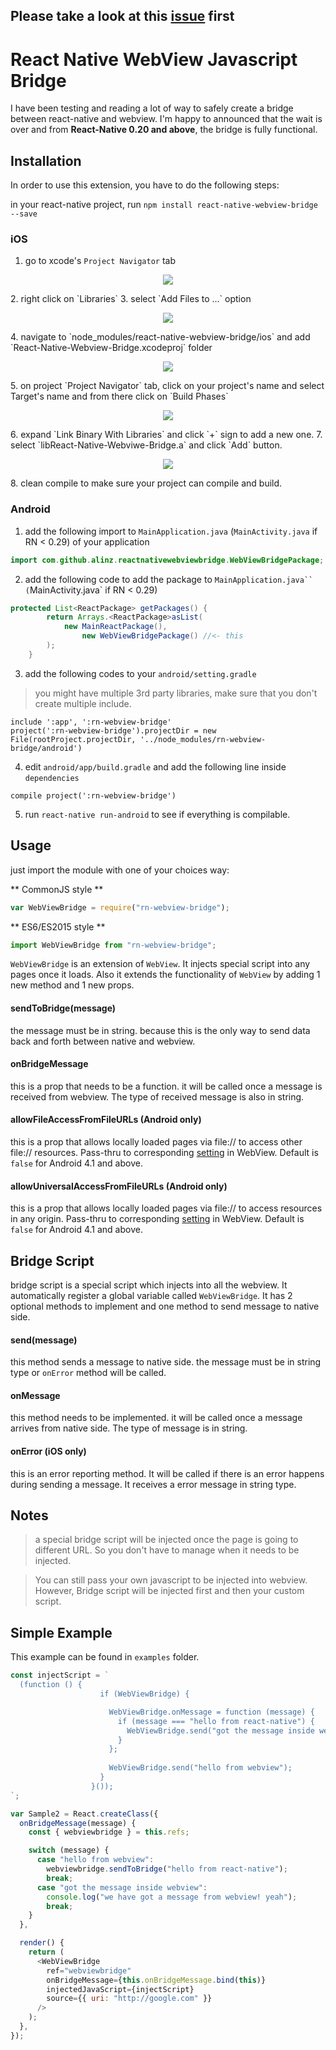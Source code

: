 ## Please take a look at this [issue](https://github.com/alinz/react-native-webview-bridge/issues/109) first

# React Native WebView Javascript Bridge

I have been testing and reading a lot of way to safely create a bridge between react-native and webview. I'm happy to announced that the wait is over and from **React-Native 0.20 and above**, the bridge is fully functional.

## Installation

In order to use this extension, you have to do the following steps:

in your react-native project, run `npm install react-native-webview-bridge --save`

### iOS

1. go to xcode's `Project Navigator` tab
<p align="center">
    <img src ="https://raw.githubusercontent.com/alinz/react-native-webview-bridge/master/doc/assets/01.png" />
</p>
2. right click on `Libraries`
3. select `Add Files to ...` option
<p align="center">
    <img src ="https://raw.githubusercontent.com/alinz/react-native-webview-bridge/master/doc/assets/02.png" />
</p>
4. navigate to `node_modules/react-native-webview-bridge/ios` and add `React-Native-Webview-Bridge.xcodeproj` folder
<p align="center">
    <img src ="https://raw.githubusercontent.com/alinz/react-native-webview-bridge/master/doc/assets/03.png" />
</p>
5. on project `Project Navigator` tab, click on your project's name and select Target's name and from there click on `Build Phases`
<p align="center">
    <img src ="https://raw.githubusercontent.com/alinz/react-native-webview-bridge/master/doc/assets/04.png" />
</p>
6. expand `Link Binary With Libraries` and click `+` sign to add a new one.
7. select `libReact-Native-Webviwe-Bridge.a` and click `Add` button.
<p align="center">
    <img src ="https://raw.githubusercontent.com/alinz/react-native-webview-bridge/master/doc/assets/05.png" />
</p>
8. clean compile to make sure your project can compile and build.

### Android

1. add the following import to `MainApplication.java` (`MainActivity.java` if RN < 0.29) of your application

```java
import com.github.alinz.reactnativewebviewbridge.WebViewBridgePackage;
```

2. add the following code to add the package to ` MainApplication.java`` ( `MainActivity.java` if RN < 0.29)

```java
protected List<ReactPackage> getPackages() {
        return Arrays.<ReactPackage>asList(
            new MainReactPackage(),
                new WebViewBridgePackage() //<- this
        );
    }
```

3. add the following codes to your `android/setting.gradle`

> you might have multiple 3rd party libraries, make sure that you don't create multiple include.

```
include ':app', ':rn-webview-bridge'
project(':rn-webview-bridge').projectDir = new File(rootProject.projectDir, '../node_modules/rn-webview-bridge/android')
```

4. edit `android/app/build.gradle` and add the following line inside `dependencies`

```
compile project(':rn-webview-bridge')
```

5. run `react-native run-android` to see if everything is compilable.

## Usage

just import the module with one of your choices way:

** CommonJS style **

```js
var WebViewBridge = require("rn-webview-bridge");
```

** ES6/ES2015 style **

```js
import WebViewBridge from "rn-webview-bridge";
```

`WebViewBridge` is an extension of `WebView`. It injects special script into any pages once it loads. Also it extends the functionality of `WebView` by adding 1 new method and 1 new props.

#### sendToBridge(message)

the message must be in string. because this is the only way to send data back and forth between native and webview.

#### onBridgeMessage

this is a prop that needs to be a function. it will be called once a message is received from webview. The type of received message is also in string.

#### allowFileAccessFromFileURLs (Android only)

this is a prop that allows locally loaded pages via file:// to access other file:// resources. Pass-thru to corresponding [setting](<https://developer.android.com/reference/android/webkit/WebSettings.html#setAllowFileAccessFromFileURLs(boolean)>) in WebView. Default is `false` for Android 4.1 and above.

#### allowUniversalAccessFromFileURLs (Android only)

this is a prop that allows locally loaded pages via file:// to access resources in any origin. Pass-thru to corresponding [setting](<https://developer.android.com/reference/android/webkit/WebSettings.html#setAllowUniversalAccessFromFileURLs(boolean)>) in WebView. Default is `false` for Android 4.1 and above.

## Bridge Script

bridge script is a special script which injects into all the webview. It automatically register a global variable called `WebViewBridge`. It has 2 optional methods to implement and one method to send message to native side.

#### send(message)

this method sends a message to native side. the message must be in string type or `onError` method will be called.

#### onMessage

this method needs to be implemented. it will be called once a message arrives from native side. The type of message is in string.

#### onError (iOS only)

this is an error reporting method. It will be called if there is an error happens during sending a message. It receives a error message in string type.

## Notes

> a special bridge script will be injected once the page is going to different URL. So you don't have to manage when it needs to be injected.

> You can still pass your own javascript to be injected into webview. However, Bridge script will be injected first and then your custom script.

## Simple Example

This example can be found in `examples` folder.

```js
const injectScript = `
  (function () {
                    if (WebViewBridge) {

                      WebViewBridge.onMessage = function (message) {
                        if (message === "hello from react-native") {
                          WebViewBridge.send("got the message inside webview");
                        }
                      };
                
                      WebViewBridge.send("hello from webview");
                    }
                  }());
`;

var Sample2 = React.createClass({
  onBridgeMessage(message) {
    const { webviewbridge } = this.refs;

    switch (message) {
      case "hello from webview":
        webviewbridge.sendToBridge("hello from react-native");
        break;
      case "got the message inside webview":
        console.log("we have got a message from webview! yeah");
        break;
    }
  },

  render() {
    return (
      <WebViewBridge
        ref="webviewbridge"
        onBridgeMessage={this.onBridgeMessage.bind(this)}
        injectedJavaScript={injectScript}
        source={{ uri: "http://google.com" }}
      />
    );
  },
});
```
